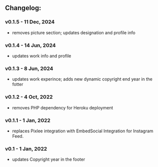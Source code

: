 ## Changelog:

### v0.1.5 - 11 Dec, 2024
- removes picture section; updates designation and profile info 
  
### v0.1.4 - 14 Jun, 2024
- updates work info and profile

### v0.1.3 - 8 Jun, 2024
- updates work experince; adds new dynamic copyright end year in the fotter
  
### v0.1.2 - 4 Oct, 2022
- removes PHP dependency for Heroku deployment
  
### v0.1.1 - 1 Jan, 2022
- replaces Pixlee integration with EmbedSocial Integration for Instagram Feed. 

### v0.1 - 1 Jan, 2022
- updates Copyright year in the footer